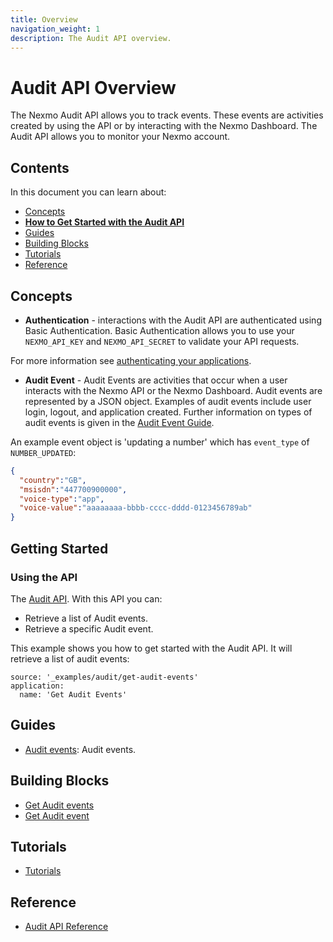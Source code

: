 ```yaml
---
title: Overview
navigation_weight: 1
description: The Audit API overview.
---
```


# Audit API Overview

The Nexmo Audit API allows you to track events. These events are activities created by using the API or 
by interacting with the Nexmo Dashboard. The Audit API allows you to monitor your Nexmo account.

## Contents

In this document you can learn about:

* [Concepts](#concepts)
* [**How to Get Started with the Audit API**](#getting-started)
* [Guides](#guides)
* [Building Blocks](#building-blocks)
* [Tutorials](#tutorials)
* [Reference](#reference)

## Concepts

* **Authentication** - interactions with the Audit API are authenticated using Basic Authentication. Basic Authentication allows you to use your `NEXMO_API_KEY` and `NEXMO_API_SECRET` to validate your API requests.

For more information see [authenticating your applications](/concepts/guides/authentication).

* **Audit Event** - Audit Events are activities that occur when a user interacts with the Nexmo API or the Nexmo Dashboard. Audit events are represented by a JSON object. Examples of audit events include user login, logout, and application created. Further information on types of audit events is given in the [Audit Event Guide](/audit/guides/audit-events).

An example event object is 'updating a number' which has `event_type` of `NUMBER_UPDATED`:

``` json
{
  "country":"GB",
  "msisdn":"447700900000",
  "voice-type":"app",
  "voice-value":"aaaaaaaa-bbbb-cccc-dddd-0123456789ab"
}
```

## Getting Started

### Using the API

The [Audit API](/api/audit). With this API you can:

* Retrieve a list of Audit events.
* Retrieve a specific Audit event.

This example shows you how to get started with the Audit API. It will retrieve a list of audit events:

```building_blocks
source: '_examples/audit/get-audit-events'
application:
  name: 'Get Audit Events'
```

## Guides

* [Audit events](guides/audit-events): Audit events.

## Building Blocks

* [Get Audit events](/audit/building-blocks/get-audit-events)
* [Get Audit event](/audit/building-blocks/get-audit-event)

## Tutorials

* [Tutorials](/audit/tutorials)

## Reference

* [Audit API Reference](/api/audit)
